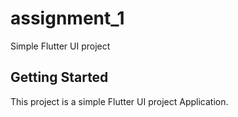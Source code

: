 # assignment_1

Simple Flutter UI project

## Getting Started

This project is a simple Flutter UI project Application.




